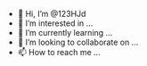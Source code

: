 - 👋 Hi, I’m @123HJd
- 👀 I’m interested in ...
- 🌱 I’m currently learning ...
- 💞️ I’m looking to collaborate on ...
- 📫 How to reach me ...

<!---
123HJd/123HJd is a ✨ special ✨ repository because its `README.md` (this file) appears on your GitHub profile.
You can click the Preview link to take a look at your changes.
--->
